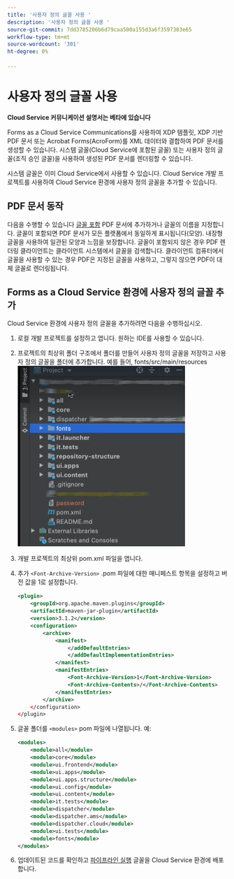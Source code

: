 ```yaml
---
title: '사용자 정의 글꼴 사용 '
description: '사용자 정의 글꼴 사용 '
source-git-commit: 7dd3785206b6d79caa500a155d3a6f3597303e65
workflow-type: tm+mt
source-wordcount: '301'
ht-degree: 0%

---
```



# 사용자 정의 글꼴 사용

**Cloud Service 커뮤니케이션 설명서는 베타에 있습니다**

Forms as a Cloud Service Communications를 사용하여 XDP 템플릿, XDP 기반 PDF 문서 또는 Acrobat Forms(AcroForm)를 XML 데이터와 결합하여 PDF 문서를 생성할 수 있습니다. 시스템 글꼴(Cloud Service에 포함된 글꼴) 또는 사용자 정의 글꼴(조직 승인 글꼴)을 사용하여 생성된 PDF 문서를 렌더링할 수 있습니다.

시스템 글꼴은 이미 Cloud Service에서 사용할 수 있습니다. Cloud Service 개발 프로젝트를 사용하여 Cloud Service 환경에 사용자 정의 글꼴을 추가할 수 있습니다.

## PDF 문서 동작

다음을 수행할 수 있습니다 [글꼴 포함](https://adobedocs.github.io/experience-manager-forms-cloud-service-developer-reference/api/sync/#tag/PDFOutputOptions) PDF 문서에 추가하거나 글꼴의 이름을 지정합니다. 글꼴이 포함되면 PDF 문서가 모든 플랫폼에서 동일하게 표시됩니다(모양). 내장형 글꼴을 사용하여 일관된 모양과 느낌을 보장합니다. 글꼴이 포함되지 않은 경우 PDF 렌더링 클라이언트는 클라이언트 시스템에서 글꼴을 검색합니다. 클라이언트 컴퓨터에서 글꼴을 사용할 수 있는 경우 PDF은 지정된 글꼴을 사용하고, 그렇지 않으면 PDF이 대체 글꼴로 렌더링됩니다.

## Forms as a Cloud Service 환경에 사용자 정의 글꼴 추가

Cloud Service 환경에 사용자 정의 글꼴을 추가하려면 다음을 수행하십시오.

1. 로컬 개발 프로젝트를 설정하고 엽니다. 원하는 IDE를 사용할 수 있습니다.
1. 프로젝트의 최상위 폴더 구조에서 폴더를 만들어 사용자 정의 글꼴을 저장하고 사용자 정의 글꼴을 폴더에 추가합니다. 예를 들어, fonts/src/main/resources
   ![글꼴 폴더](assets/fonts.png)

1. 개발 프로젝트의 최상위 pom.xml 파일을 엽니다.
1. 추가 `<Font-Archive-Version>` .pom 파일에 대한 매니페스트 항목을 설정하고 버전 값을 1로 설정합니다.

   ```xml
   <plugin>
       <groupId>org.apache.maven.plugins</groupId>
       <artifactId>maven-jar-plugin</artifactId>
       <version>3.1.2</version>
       <configuration>
           <archive>
               <manifest>
                   </addDefaultEntries>
                   </addDefaultImplementationEntries>
               </manifest>
               <manifestEntries>
                   <Font-Archive-Version>1</Font-Archive-Version>
                   <Font-Archive-Contents>/</Font-Archive-Contents>
               </manifestEntries> 
           </archive>
       </configuration>
   </plugin>
   ```

1. 글꼴 폴더를 `<modules>` pom 파일에 나열됩니다. 예:

   ```xml
   <modules>
       <module>all</module>
       <module>core</module>
       <module>ui.frontend</module>
       <module>ui.apps</module>
       <module>ui.apps.structure</module>
       <module>ui.config</module>
       <module>ui.content</module>
       <module>it.tests</module>
       <module>dispatcher</module>
       <module>dispatcher.ams</module>
       <module>dispatcher.cloud</module>
       <module>ui.tests</module>
       <module>fonts</module>
   </modules>
   ```

1. 업데이트된 코드를 확인하고 [파이프라인 실행](/help/implementing/cloud-manager/deploy-code.md) 글꼴을 Cloud Service 환경에 배포합니다.
